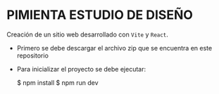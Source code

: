# PIMIENTA ESTUDIO DE DISEÑO

Creación de un sitio web desarrollado con `Vite` y `React`.
- Primero se debe descargar el archivo zip que se encuentra en este repositorio
- Para inicializar el proyecto se debe ejecutar:

    $ npm install
    $ npm run dev

